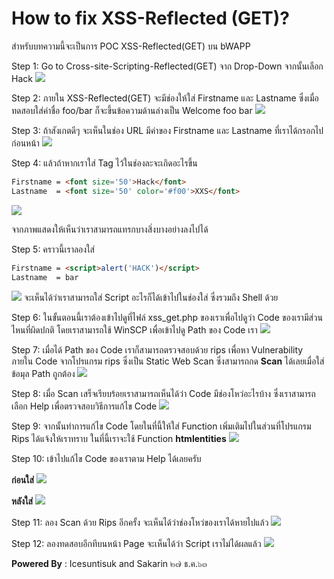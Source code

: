 # How to fix XSS-Reflected (GET)? 

สำหรับบทความนี้จะเป็นการ POC XSS-Reflected(GET) บน bWAPP 

Step 1: Go to Cross-site-Scripting-Reflected(GET) จาก Drop-Down จากนั้นเลือก Hack
![](/KB/img/xss-get-01.jpg)

Step 2: ภายใน XSS-Reflected(GET) จะมีช่องให้ใส่ Firstname และ Lastname ซึ่งเมื่อทดสอบใส่ค่าชื่อ foo/bar ก็จะขึ้นข้อความด้านล่างเป็น Welcome foo bar
![](/KB/img/xss-get-02.jpg)

Step 3: ถ้าสังเกตดีๆ จะเห็นในช่อง URL มีค่าของ Firstname และ Lastname ที่เราได้กรอกไปก่อนหน้า
![](/KB/img/xss-get-03.jpg)

Step 4: แล้วถ้าหากเราใส่ Tag ไว้ในช่องละจะเกิดอะไรขึ้น 
``` html
Firstname = <font size='50'>Hack</font>
Lastname  = <font size='50' color='#f00'>XXS</font>
```
![](/KB/img/xss-get-04.jpg)

จากภาพแสดงให้เห็นว่าเราสามารถแทรกบางสิ่งบางอย่างลงไปได้

Step 5: คราวนี้เราลองใส่ 
``` html
Firstname = <script>alert('HACK')</script>
Lastname  = bar
```
![](/KB/img/xss-get-05.jpg)
จะเห็นได้ว่าเราสามารถใส่ Script อะไรก็ได้เข้าไปในช่องใส่ ซึ่งรวมถึง Shell ด้วย


Step 6: ในขั้นตอนนี้เราต้องเข้าไปดูที่ไฟล์ xss_get.php ของเราเพื่อไปดูว่า Code ของเรามีส่วนไหนที่ผิดปกติ โดยเราสามารถใช้ WinSCP เพื่อเข้าไปดู Path ของ Code เรา
![](/KB/img/xss-get-06.jpg)


Step 7: เมื่อได้ Path ของ Code เราก็สามารถตรวจสอบด้วย rips เพื่อหา Vulnerability ภายใน Code จากโปรแกรม rips ซึ่งเป็น Static Web Scan ซึ่งสามารถกด **Scan** ได้เลยเมื่อใส่ข้อมุล Path ถูกต้อง
![](/KB/img/xss-get-07.jpg)

Step 8: เมื่อ Scan เสร็จเรียบร้อยเราสามารถเห็นได้ว่า Code มีช่องโหว่อะไรบ้าง ซึ่งเราสามารถเลือก Help เพื่อตรวจสอบวิธีการแก้ไข Code
![](/KB/img/xss-get-08.jpg)

Step 9: จากนั้นทำการแก้ไข Code โดยในที่นี้ให้ใส่ Function เพิ่มเติมไปในส่วนที่โปรแกรม Rips ได้แจ้งให้เราทราบ ในที่นี้เราจะใช้ Function **htmlentities**
![](/KB/img/xss-get-09.jpg)

Step 10: เข้าไปแก้ไข Code ของเราตาม Help ได้เลยครับ

**ก่อนใส่**
![](/KB/img/xss-get-10.jpg)

**หลังใส่**
![](/KB/img/xss-get-11.jpg)

Step 11: ลอง Scan ด้วย Rips อีกครั้ง จะเห็นได้ว่าช่องโหว่ของเราได้หายไปแล้ว 
![](/KB/img/xss-get-12.jpg)

Step 12: ลองทดสอบอีกทีบนหน้า Page จะเห็นได้ว่า Script เราไม่ได้ผลแล้ว 
![](/KB/img/xss-get-13.jpg)

**Powered By** : 
Icesuntisuk and Sakarin
๒๗ ธ.ค.๖๓